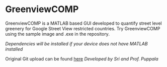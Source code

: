 # GreenviewCOMP
GreenviewCOMP is a MATLAB based GUI developed to quantify street level greenery for Google Street View restricted countries. Try GreenviewCOMP using the sample image and .exe in the repository. 

*Dependencies will be installed if your device does not have MATLAB installed* 







Original Git upload can be found [here](https://github.com/bmuosgs/bmugvi) 
_Developed by Sri and Prof. Puppala_
